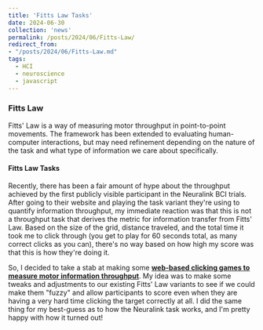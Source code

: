```yaml
---
title: 'Fitts Law Tasks'
date: 2024-06-30
collection: 'news'
permalink: /posts/2024/06/Fitts-Law/
redirect_from:
- "/posts/2024/06/Fitts-Law.md"
tags:
  - HCI
  - neuroscience
  - javascript
---
```


### Fitts Law ###
Fitts' Law is a way of measuring motor throughput in point-to-point movements. The framework has been extended to evaluating human-computer interactions, but may need refinement depending on the nature of the task and what type of information we care about specifically. 

#### Fitts Law Tasks #### 
Recently, there has been a fair amount of hype about the throughput achieved by the first publicly visible participant in the Neuralink BCI trials. After going to their website and playing the task variant they're using to quantify information throughput, my immediate reaction was that this is not a throughput task that derives the metric for information transfer from Fitts' Law. Based on the size of the grid, distance traveled, and the total time it took me to click through (you get to play for 60 seconds total, as many correct clicks as you can), there's no way based on how high my score was that this is how they're doing it.  

So, I decided to take a stab at making some **[web-based clicking games to measure motor information throughput](https://fitts-law-js.glitch.me)**. My idea was to make some tweaks and adjustments to our existing Fitts' Law variants to see if we could make them "fuzzy" and allow participants to score even when they are having a very hard time clicking the target correctly at all. I did the same thing for my best-guess as to how the Neuralink task works, and I'm pretty happy with how it turned out! 
  